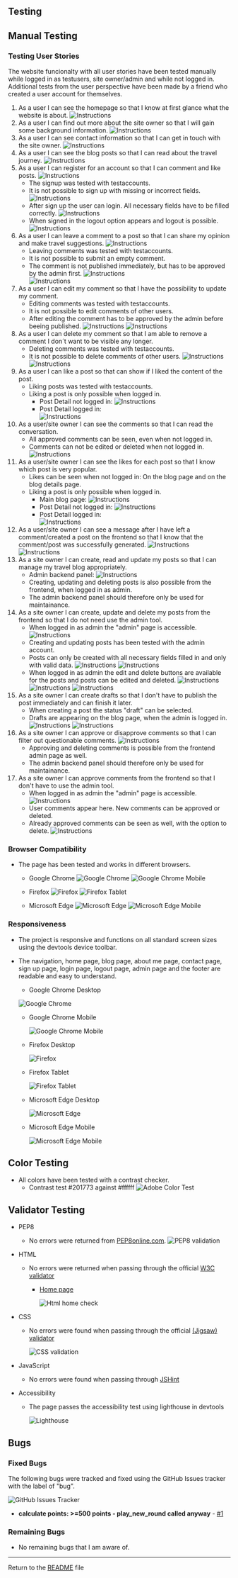 ## Testing 

## Manual Testing

### Testing User Stories

The website funcionalty with all user stories have been tested manually while logged in as testusers, site owner/admin and while not logged in. Additional tests from the user perspective have been made by a friend who created a user account for themselves. 

1. As a user I can see the homepage so that I know at first glance what the website is about.
    ![Instructions](documentation/screenshots/homepage.png)
2. As a user I can find out more about the site owner so that I will gain some background information.
    ![Instructions](documentation/screenshots/aboutme.png)
3. As a user I can see contact information so that I can get in touch with the site owner.
    ![Instructions](documentation/screenshots/contact.png)
4. As a user I can see the blog posts so that I can read about the travel journey.
    ![Instructions](documentation/screenshots/blog.png)
5. As a user I can register for an account so that I can comment and like posts.
    ![Instructions](documentation/screenshots/signup.png)
    - The signup was tested with testaccounts.
    - It is not possible to sign up with missing or incorrect fields.
      ![Instructions](documentation/screenshots/signuptest.png)
    - After sign up the user can login. All necessary fields have to be filled correctly.
      ![Instructions](documentation/screenshots/signintest.png)  
    - When signed in the logout option appears and logout is possible.
      ![Instructions](documentation/screenshots/logouttest.png)
6. As a user I can leave a comment to a post so that I can share my opinion and make travel suggestions.
    ![Instructions](documentation/screenshots/commentslogin.png)
    - Leaving comments was tested with testaccounts.
    - It is not possible to submit an empty comment.
    - The comment is not published immediately, but has to be approved by the admin first.
      ![Instructions](documentation/screenshots/commentstest.png)      
      ![Instructions](documentation/screenshots/messagestwo.png)
7. As a user I can edit my comment so that I have the possibility to update my comment.
    - Editing comments was tested with testaccounts.
    - It is not possible to edit comments of other users.
    - After editing the comment has to be approved by the admin before beeing published.
      ![Instructions](documentation/screenshots/commentsedittest.png)
      ![Instructions](documentation/screenshots/commentsedittesttwo.png)
8. As a user I can delete my comment so that I am able to remove a comment I don´t want to be visible any longer.
    - Deleting comments was tested with testaccounts.
    - It is not possible to delete comments of other users.
      ![Instructions](documentation/screenshots/commentsedittest.png)
      ![Instructions](documentation/screenshots/commentsdeletetest.png) 
9. As a user I can like a post so that can show if I liked the content of the post.
    - Liking posts was tested with testaccounts.
    - Liking a post is only possible when logged in.
      - Post Detail not logged in:
      ![Instructions](documentation/screenshots/likesnotlogin.png)
      - Post Detail logged in:     
      ![Instructions](documentation/screenshots/likestest.png)   
10. As a user/site owner I can see the comments so that I can read the conversation.
    - All approved comments can be seen, even when not logged in.
    - Comments can not be edited or deleted when not logged in.
      ![Instructions](documentation/screenshots/commentsnotlogin.png)    
11. As a user/site owner I can see the likes for each post so that I know which post is very popular.
    - Likes can be seen when not logged in: On the blog page and on the blog details page.
    - Liking a post is only possible when logged in.
      - Main blog page:
      ![Instructions](documentation/screenshots/postoverview.png) 
      - Post Detail not logged in:
      ![Instructions](documentation/screenshots/likesnotlogin.png)
      - Post Detail logged in:     
      ![Instructions](documentation/screenshots/likestest.png)  
12. As a user/site owner I can see a message after I have left a comment/created a post on the frontend so that I know that the comment/post was successfully generated.
      ![Instructions](documentation/screenshots/messagestwo.png)
      ![Instructions](documentation/screenshots/messagesthree.png)
13. As a site owner I can create, read and update my posts so that I can manage my travel blog appropriately.
    - Admin backend panel:
      ![Instructions](documentation/screenshots/adminbackend.png)
    - Creating, updating and deleting posts is also possible from the frontend, when logged in as admin.
    - The admin backend panel should therefore only be used for maintainance. 
14. As a site owner I can create, update and delete my posts from the frontend so that I do not need use the admin tool.
    - When logged in as admin the "admin" page is accessible.
      ![Instructions](documentation/screenshots/navigationbar.png)
    - Creating and updating posts has been tested with the admin account.
    - Posts can only be created with all necessary fields filled in and only with valid data.
      ![Instructions](documentation/screenshots/adminpostcreatetest.png)
      ![Instructions](documentation/screenshots/adminpostcreatetesttwo.png)
    - When logged in as admin the edit and delete buttons are available for the posts and posts can be edited and deleted.
      ![Instructions](documentation/screenshots/adminpostedit.png)
      ![Instructions](documentation/screenshots/adminposteditdetail.png)
      ![Instructions](documentation/screenshots/adminpostdelete.png)
15. As a site owner I can create drafts so that I don't have to publish the post immediately and can finish it later.
    - When creating a post the status "draft" can be selected.
    - Drafts are appearing on the blog page, when the admin is logged in.
      ![Instructions](documentation/screenshots/adminpostcreatetest.png)
      ![Instructions](documentation/screenshots/blogadmin.png)
16. As a site owner I can approve or disapprove comments so that I can filter out questionable comments.
      ![Instructions](documentation/screenshots/adminbackendcomments.png)
      - Approving and deleting comments is possible from the frontend admin page as well.
      - The admin backend panel should therefore only be used for maintainance.
17. As a site owner I can approve comments from the frontend so that I don't have to use the admin tool.
    - When logged in as admin the "admin" page is accessible.
      ![Instructions](documentation/screenshots/navigationbar.png)
    - User comments appear here. New comments can be approved or deleted.
    - Already approved comments can be seen as well, with the option to delete.
      ![Instructions](documentation/screenshots/admintwo.png)

### Browser Compatibility

- The page has been tested and works in different browsers.
  - Google Chrome
    ![Google Chrome](documentation/screenshots/googlechrome.png)
    ![Google Chrome Mobile](documentation/screenshots/googlechromemobile.png)

  - Firefox
    ![Firefox](documentation/screenshots/firefox.png)
    ![Firefox Tablet](documentation/screenshots/firefoxtablet.png)
  
  - Microsoft Edge
    ![Microsoft Edge](documentation/screenshots/microsoftedge.png)
    ![Microsoft Edge Mobile](documentation/screenshots/microsoftedgemobile.png)

### Responsiveness

- The project is responsive and functions on all standard screen sizes using the devtools device toolbar.

- The navigation, home page, blog page, about me page, contact page, sign up page, login page, logout page, admin page and the footer are readable and easy to understand.

  -  Google Chrome Desktop

    ![Google Chrome](documentation/screenshots/googlechrome.png)

  - Google Chrome Mobile

    ![Google Chrome Mobile](documentation/screenshots/googlechromemobile.png)

  - Firefox Desktop

    ![Firefox](documentation/screenshots/firefox.png)

  - Firefox Tablet

    ![Firefox Tablet](documentation/screenshots/firefoxtablet.png)
  
  - Microsoft Edge Desktop

    ![Microsoft Edge](documentation/screenshots/microsoftedge.png)
  
  - Microsoft Edge Mobile

    ![Microsoft Edge Mobile](documentation/screenshots/microsoftedgemobile.png)

## Color Testing

- All colors have been tested with a contrast checker. 
  - Contrast test #201773 against #ffffff
  ![Adobe Color Test](documentation/screenshots/colortesttwo.png)

## Validator Testing 

- PEP8
  - No errors were returned from [PEP8online.com](http://pep8online.com/).
    ![PEP8 validation](documentation/screenshots/pep8validation.png)

- HTML
  - No errors were returned when passing through the official [W3C validator](https://validator.w3.org/)
    - [Home page](https://validator.w3.org/nu/.....)

      ![Html home check](documentation/screenshots/htmlcheckerhome.png)

- CSS
  - No errors were found when passing through the official [(Jigsaw) validator](https://jigsaw.w3.org/css-validator/validator?uri=https%3A%2F%2Fjulianegampe.github.io%2Fcat-sanctuary&profile=css3svg&usermedium=all&warning=1&vextwarning=&lang=en)

      ![CSS validation](documentation/screenshots/cssvalidation.png)

- JavaScript
  - No errors were found when passing through [JSHint](https://jshint.com/)

- Accessibility
  - The page passes the accessibility test using lighthouse in devtools

    ![Lighthouse](documentation/screenshots/lighthouse.png)

## Bugs
### Fixed Bugs

The following bugs were tracked and fixed using the GitHub Issues tracker with the label of "bug".

![GitHub Issues Tracker](documentation/screenshots/issuestracker.png)

- **calculate points: >=500 points - play_new_round called anyway** - [#1](https://github.com/JulianeGampe/greedy-gremlin/issues/1)

### Remaining Bugs

- No remaining bugs that I am aware of.

---

Return to the [README](README.md) file